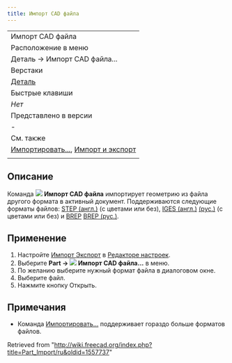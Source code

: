 ```yaml
---
title: Импорт CAD файла
---
```

|  |
| --- |
| Импорт CAD файла‏‎ |
| Расположение в меню |
| Деталь → Импорт CAD файла... |
| Верстаки |
| [Деталь](/Part_Workbench/ru "Part Workbench/ru") |
| Быстрые клавиши |
| *Нет* |
| Представлено в версии |
| - |
| См. также |
| [Импортировать...](/Std_Import/ru "Std Import/ru"), [Импорт и экспорт](/Import_Export "Import Export") |
|  |

## Описание

Команда ![](/images/Part_Import.svg) **Импорт CAD файла** импортирует геометрию из файла другого формата в активный документ. Поддерживаются следующие форматы файлов: [STEP (англ.)](http://en.wikipedia.org/wiki/Step_file) (с цветами или без), [IGES (англ.)](http://en.wikipedia.org/wiki/IGES) [(рус.)](https://ru.wikipedia.org/wiki/IGES) (с цветами или без) и [BREP](http://en.wikipedia.org/wiki/BREP) [BREP (рус.)](https://ru.wikipedia.org/wiki/Граничное_представление).

## Применение

1. Настройте [Импорт Экспорт](/Import_Export_Preferences/ru "Import Export Preferences/ru") в [Редакторе настроек](/Preferences_Editor/ru "Preferences Editor/ru").
2. Выберите **Part → ![](/images/Part_Import.svg) Импорт CAD файла...** в меню.
3. По желанию выберите нужный формат файла в диалоговом окне.
4. Выберите файл.
5. Нажмите кнопку Открыть.

## Примечания

* Команда [Импортировать...](/Std_Import/ru "Std Import/ru") поддерживает гораздо больше форматов файлов.

Retrieved from "<http://wiki.freecad.org/index.php?title=Part_Import/ru&oldid=1557737>"